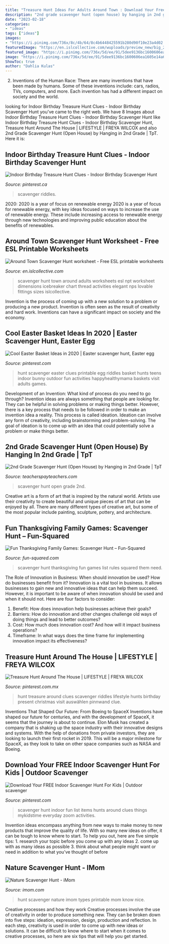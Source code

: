 ```yaml
---
title: "Treasure Hunt Ideas For Adults Around Town : Download Your Free Indoor Scavenger Hunt For Kids"
description: "2nd grade scavenger hunt (open house) by hanging in 2nd grade"
date: "2023-02-18"
categories:
- "ideas"
tags: ["ideas"]
images:
- "https://i.pinimg.com/736x/8c/4b/64/8c4b6448425591b280d90f10e23a4d02.jpg"
featuredImage: "https://en.islcollective.com/wuploads/preview_new/big_26763_around_town_scavenger_hunt_1.jpg"
featured_image: "https://i.pinimg.com/736x/5d/ee/91/5dee9136bc1600606ea1605e14a617d6.jpg"
image: "https://i.pinimg.com/736x/5d/ee/91/5dee9136bc1600606ea1605e14a617d6.jpg"
ShowToc: true
author: "Dahlia Kulas"
---
```



2. Inventions of the Human Race:
There are many inventions that have been made by humans. Some of these inventions include: cars, radios, TVs, computers, and more. Each invention has had a different impact on society and the world.

	

		
looking for Indoor Birthday Treasure Hunt Clues - Indoor Birthday Scavenger Hunt you've came to the right web. We have 8 Images about Indoor Birthday Treasure Hunt Clues - Indoor Birthday Scavenger Hunt like Indoor Birthday Treasure Hunt Clues - Indoor Birthday Scavenger Hunt, Treasure Hunt Around The House | LIFESTYLE | FREYA WILCOX and also 2nd Grade Scavenger Hunt (Open House) by Hanging in 2nd Grade | TpT. Here it is:
		
    
## Indoor Birthday Treasure Hunt Clues - Indoor Birthday Scavenger Hunt

<img loading=lazy src="https://i.pinimg.com/736x/62/ce/59/62ce59c95f00b811d44dedf7cf820ffe.jpg" onerror="this.onerror=null;this.src='https://tse1.mm.bing.net/th?id=OIP.ia0XCS2U_DJHrFfErTD3RgHaOI&amp;pid=15.1';" alt="Indoor Birthday Treasure Hunt Clues - Indoor Birthday Scavenger Hunt">

_Source: pinterest.ca_

>scavenger riddles. 

	

2020: 2020 is a year of focus on renewable energy
2020 is a year of focus for renewable energy, with key ideas focused on ways to increase the use of renewable energy. These include increasing access to renewable energy through new technologies and improving public education about the benefits of renewables.

    
## Around Town Scavenger Hunt Worksheet - Free ESL Printable Worksheets

<img loading=lazy src="https://en.islcollective.com/wuploads/preview_new/big_26763_around_town_scavenger_hunt_1.jpg" onerror="this.onerror=null;this.src='https://tse2.mm.bing.net/th?id=OIP.qpWPbXoyT8kJltaBUkTxrwHaKe&amp;pid=15.1';" alt="Around Town Scavenger Hunt worksheet - Free ESL printable worksheets">

_Source: en.islcollective.com_

>scavenger hunt town around adults worksheets esl npt worksheet dimensions icebreaker chart thread activities elegant nps lovable fittings sizes islcollective. 

	

Invention is the process of coming up with a new solution to a problem or producing a new product. Invention is often seen as the result of creativity and hard work. Inventions can have a significant impact on society and the economy.

    
## Cool Easter Basket Ideas In 2020 | Easter Scavenger Hunt, Easter Egg

<img loading=lazy src="https://i.pinimg.com/736x/8c/4b/64/8c4b6448425591b280d90f10e23a4d02.jpg" onerror="this.onerror=null;this.src='https://tse2.mm.bing.net/th?id=OIP.n1MoR7y4-dTedTGGcYfqrQHaLv&amp;pid=15.1';" alt="Cool Easter Basket Ideas in 2020 | Easter scavenger hunt, Easter egg">

_Source: pinterest.com_

>hunt scavenger easter clues printable egg riddles basket hunts teens indoor bunny outdoor fun activities happyhealthymama baskets visit adults games. 

	

Development of an Invention: What kind of process do you need to go through?
Invention ideas are always something that people are looking for. They can be helpful in solving problems or making things better. However, there is a key process that needs to be followed in order to make an invention idea a reality. This process is called ideation. Ideation can involve any form of creativity, including brainstorming and problem-solving. The goal of ideation is to come up with an idea that could potentially solve a problem or make things better.

    
## 2nd Grade Scavenger Hunt (Open House) By Hanging In 2nd Grade | TpT

<img loading=lazy src="https://ecdn.teacherspayteachers.com/thumbitem/2nd-Grade-Scavenger-Hunt-Open-House-1345704017/original-262029-1.jpg" onerror="this.onerror=null;this.src='https://tse1.mm.bing.net/th?id=OIP.aBACLqhLat6ZV4TdHTCPFgAAAA&amp;pid=15.1';" alt="2nd Grade Scavenger Hunt (Open House) by Hanging in 2nd Grade | TpT">

_Source: teacherspayteachers.com_

>scavenger hunt open grade 2nd. 

	

Creative art is a form of art that is inspired by the natural world. Artists use their creativity to create beautiful and unique pieces of art that can be enjoyed by all. There are many different types of creative art, but some of the most popular include painting, sculpture, pottery, and architecture.

    
## Fun Thanksgiving Family Games: Scavenger Hunt – Fun-Squared

<img loading=lazy src="https://fun-squared.com/wp-content/uploads/2016/10/Scavenger-Hunt-1.png" onerror="this.onerror=null;this.src='https://tse2.mm.bing.net/th?id=OIP.7-ghGWd8F7AW7LqrDowinQHaHa&amp;pid=15.1';" alt="Fun Thanksgiving Family Games: Scavenger Hunt – Fun-Squared">

_Source: fun-squared.com_

>scavenger hunt thanksgiving fun games list rules squared them need. 

	

The Role of Innovation in Business: When should innovation be used? How do businesses benefit from it?
Innovation is a vital tool in business. It allows businesses to gain new and innovative ideas that can help them succeed. However, it is important to be aware of when innovation should be used and when it should not. Here are four factors to consider:
1. Benefit: How does innovation help businesses achieve their goals?
2. Barriers: How do innovation and other changes challenge old ways of doing things and lead to better outcomes?
3. Cost: How much does innovation cost? And how will it impact business operations? 
4. Timeframe: In what ways does the time frame for implementing innovation impact its effectiveness?

    
## Treasure Hunt Around The House | LIFESTYLE | FREYA WILCOX

<img loading=lazy src="https://i.pinimg.com/736x/c0/75/14/c0751481399b7cb12fed3a30091c1119.jpg" onerror="this.onerror=null;this.src='https://tse1.mm.bing.net/th?id=OIP.ATKyi36XnjVRkl_EIQlRowHaKe&amp;pid=15.1';" alt="Treasure Hunt Around The House | LIFESTYLE | FREYA WILCOX">

_Source: pinterest.com.mx_

>hunt treasure around clues scavenger riddles lifestyle hunts birthday present christmas visit auswählen pinnwand clue. 

	

Inventions That Shaped Our Future: From Boeing to SpaceX
Inventions have shaped our future for centuries, and with the development of SpaceX, it seems that the journey is about to continue. Elon Musk has created a company that is shaking up the space industry with their innovative designs and systems. With the help of donations from private investors, they are looking to launch their first rocket in 2019. This will be a major milestone for SpaceX, as they look to take on other space companies such as NASA and Boeing.

    
## Download Your FREE Indoor Scavenger Hunt For Kids | Outdoor Scavenger

<img loading=lazy src="https://i.pinimg.com/736x/5d/ee/91/5dee9136bc1600606ea1605e14a617d6.jpg" onerror="this.onerror=null;this.src='https://tse3.mm.bing.net/th?id=OIP.IT8VcwoNBc2u28EmgZ_VcwHaKe&amp;pid=15.1';" alt="Download Your FREE Indoor Scavenger Hunt For Kids | Outdoor scavenger">

_Source: pinterest.com_

>scavenger hunt indoor fun list items hunts around clues things mykidstime everyday zoom activities. 

	

Invention ideas encompass anything from new ways to make money to new products that improve the quality of life. With so many new ideas on offer, it can be tough to know where to start. To help you out, here are five simple tips: 1. research your topic before you come up with any ideas 2. come up with as many ideas as possible 3. think about what people might want or need in addition to what you’ve thought of before 
    
## Nature Scavenger Hunt - IMom

<img loading=lazy src="https://www.imom.com/wp-content/uploads/2014/06/nature-scavenger-hunt-long.jpg" onerror="this.onerror=null;this.src='https://tse1.mm.bing.net/th?id=OIP.j_zjINpoM94zJoRv_MiGawAAAA&amp;pid=15.1';" alt="Nature Scavenger Hunt - iMom">

_Source: imom.com_

>hunt scavenger nature imom types printable mom know nice. 

	

Creative processes and how they work
Creative processes involve the use of creativity in order to produce something new. They can be broken down into five steps: ideation, expression, design, production and reflection. In each step, creativity is used in order to come up with new ideas or solutions. It can be difficult to know where to start when it comes to creative processes, so here are six tips that will help you get started.

